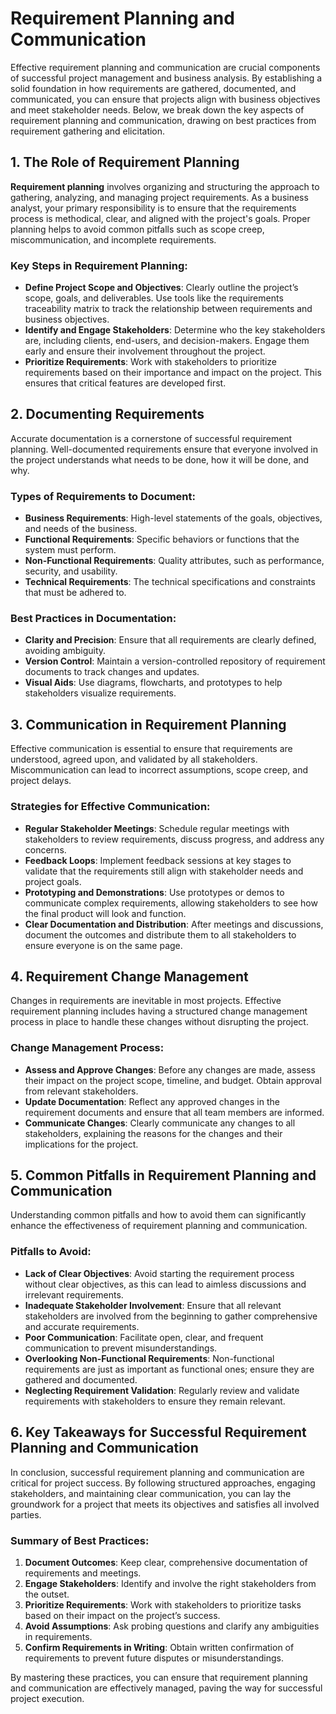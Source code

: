 # Requirement Planning and Communication

Effective requirement planning and communication are crucial components of successful project management and business analysis. By establishing a solid foundation in how requirements are gathered, documented, and communicated, you can ensure that projects align with business objectives and meet stakeholder needs. Below, we break down the key aspects of requirement planning and communication, drawing on best practices from requirement gathering and elicitation.

## 1. The Role of Requirement Planning

**Requirement planning** involves organizing and structuring the approach to gathering, analyzing, and managing project requirements. As a business analyst, your primary responsibility is to ensure that the requirements process is methodical, clear, and aligned with the project's goals. Proper planning helps to avoid common pitfalls such as scope creep, miscommunication, and incomplete requirements.

### Key Steps in Requirement Planning:
- **Define Project Scope and Objectives**: Clearly outline the project’s scope, goals, and deliverables. Use tools like the requirements traceability matrix to track the relationship between requirements and business objectives.
- **Identify and Engage Stakeholders**: Determine who the key stakeholders are, including clients, end-users, and decision-makers. Engage them early and ensure their involvement throughout the project.
- **Prioritize Requirements**: Work with stakeholders to prioritize requirements based on their importance and impact on the project. This ensures that critical features are developed first.

## 2. Documenting Requirements

Accurate documentation is a cornerstone of successful requirement planning. Well-documented requirements ensure that everyone involved in the project understands what needs to be done, how it will be done, and why.

### Types of Requirements to Document:
- **Business Requirements**: High-level statements of the goals, objectives, and needs of the business.
- **Functional Requirements**: Specific behaviors or functions that the system must perform.
- **Non-Functional Requirements**: Quality attributes, such as performance, security, and usability.
- **Technical Requirements**: The technical specifications and constraints that must be adhered to.

### Best Practices in Documentation:
- **Clarity and Precision**: Ensure that all requirements are clearly defined, avoiding ambiguity.
- **Version Control**: Maintain a version-controlled repository of requirement documents to track changes and updates.
- **Visual Aids**: Use diagrams, flowcharts, and prototypes to help stakeholders visualize requirements.

## 3. Communication in Requirement Planning

Effective communication is essential to ensure that requirements are understood, agreed upon, and validated by all stakeholders. Miscommunication can lead to incorrect assumptions, scope creep, and project delays.

### Strategies for Effective Communication:
- **Regular Stakeholder Meetings**: Schedule regular meetings with stakeholders to review requirements, discuss progress, and address any concerns.
- **Feedback Loops**: Implement feedback sessions at key stages to validate that the requirements still align with stakeholder needs and project goals.
- **Prototyping and Demonstrations**: Use prototypes or demos to communicate complex requirements, allowing stakeholders to see how the final product will look and function.
- **Clear Documentation and Distribution**: After meetings and discussions, document the outcomes and distribute them to all stakeholders to ensure everyone is on the same page.

## 4. Requirement Change Management

Changes in requirements are inevitable in most projects. Effective requirement planning includes having a structured change management process in place to handle these changes without disrupting the project.

### Change Management Process:
- **Assess and Approve Changes**: Before any changes are made, assess their impact on the project scope, timeline, and budget. Obtain approval from relevant stakeholders.
- **Update Documentation**: Reflect any approved changes in the requirement documents and ensure that all team members are informed.
- **Communicate Changes**: Clearly communicate any changes to all stakeholders, explaining the reasons for the changes and their implications for the project.

## 5. Common Pitfalls in Requirement Planning and Communication

Understanding common pitfalls and how to avoid them can significantly enhance the effectiveness of requirement planning and communication.

### Pitfalls to Avoid:
- **Lack of Clear Objectives**: Avoid starting the requirement process without clear objectives, as this can lead to aimless discussions and irrelevant requirements.
- **Inadequate Stakeholder Involvement**: Ensure that all relevant stakeholders are involved from the beginning to gather comprehensive and accurate requirements.
- **Poor Communication**: Facilitate open, clear, and frequent communication to prevent misunderstandings.
- **Overlooking Non-Functional Requirements**: Non-functional requirements are just as important as functional ones; ensure they are gathered and documented.
- **Neglecting Requirement Validation**: Regularly review and validate requirements with stakeholders to ensure they remain relevant.

## 6. Key Takeaways for Successful Requirement Planning and Communication

In conclusion, successful requirement planning and communication are critical for project success. By following structured approaches, engaging stakeholders, and maintaining clear communication, you can lay the groundwork for a project that meets its objectives and satisfies all involved parties.

### Summary of Best Practices:
1. **Document Outcomes**: Keep clear, comprehensive documentation of requirements and meetings.
2. **Engage Stakeholders**: Identify and involve the right stakeholders from the outset.
3. **Prioritize Requirements**: Work with stakeholders to prioritize tasks based on their impact on the project’s success.
4. **Avoid Assumptions**: Ask probing questions and clarify any ambiguities in requirements.
5. **Confirm Requirements in Writing**: Obtain written confirmation of requirements to prevent future disputes or misunderstandings.

By mastering these practices, you can ensure that requirement planning and communication are effectively managed, paving the way for successful project execution.
